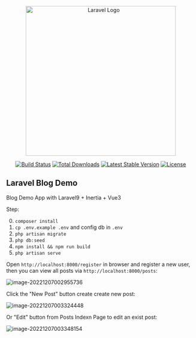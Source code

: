 <p align="center"><a href="https://laravel.com" target="_blank"><img src="https://raw.githubusercontent.com/laravel/art/master/logo-lockup/5%20SVG/2%20CMYK/1%20Full%20Color/laravel-logolockup-cmyk-red.svg" width="400" alt="Laravel Logo"></a></p>

<p align="center">
<a href="https://travis-ci.org/laravel/framework"><img src="https://travis-ci.org/laravel/framework.svg" alt="Build Status"></a>
<a href="https://packagist.org/packages/laravel/framework"><img src="https://img.shields.io/packagist/dt/laravel/framework" alt="Total Downloads"></a>
<a href="https://packagist.org/packages/laravel/framework"><img src="https://img.shields.io/packagist/v/laravel/framework" alt="Latest Stable Version"></a>
<a href="https://packagist.org/packages/laravel/framework"><img src="https://img.shields.io/packagist/l/laravel/framework" alt="License"></a>
</p>

## Laravel Blog Demo

Blog Demo App with Laravel9 + Inertia + Vue3

Step:

0. `composer install`
1. `cp .env.example .env` and config db in `.env`
2. `php artisan migrate`
3. `php db:seed`
4. `npm install && npm run build`
5. `php artisan serve`

Open `http://localhost:8000/register` in browser and register a new user, then you can view all posts via `http://localhost:8000/posts`:

![image-20221207002955736](https://image.gstatics.cn/2022/12/07/image-20221207002955736.png)

Click the "New Post" button create create new post:

![image-20221207003324448](https://image.gstatics.cn/2022/12/07/image-20221207003324448.png)

Or "Edit" button from Posts Indexn Page to edit an exist post:

![image-20221207003348154](https://image.gstatics.cn/2022/12/07/image-20221207003348154.png)